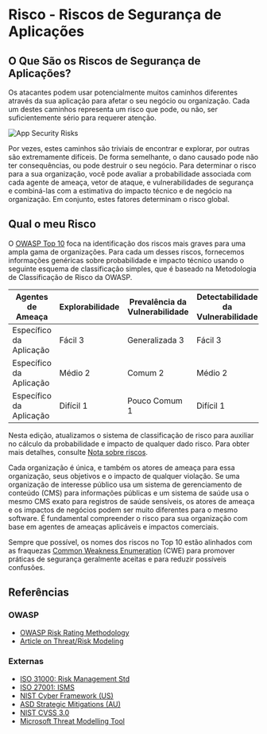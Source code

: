 # Risco - Riscos de Segurança de Aplicações

##  O Que São os Riscos de Segurança de Aplicações?

Os atacantes podem usar potencialmente muitos caminhos diferentes através da sua aplicação para afetar o seu negócio ou organização. Cada um destes caminhos representa um risco que pode, ou não, ser suficientemente sério para requerer atenção.

![App Security Risks](images/0x10-risk-1.png)

Por vezes, estes caminhos são triviais de encontrar e explorar, por outras são extremamente difíceis. De forma semelhante, o dano causado pode não ter consequências, ou pode destruir o seu negócio. Para determinar o risco para a sua organização, você pode avaliar a probabilidade associada com cada agente de ameaça, vetor de ataque, e vulnerabilidades de segurança e combiná-las com a estimativa do impacto técnico e de negócio na organização.  Em conjunto, estes fatores determinam o risco global.

## Qual o meu Risco

O [OWASP Top 10](https://wiki.owasp.org/index.php/Top10) foca na identificação dos riscos mais graves para uma ampla gama de organizações. Para cada um desses riscos, fornecemos informações genéricas sobre probabilidade e impacto técnico usando o seguinte esquema de classificação simples, que é baseado na Metodologia de Classificação de Risco da OWASP.

| Agentes de Ameaça | Explorabilidade | Prevalência da Vulnerabilidade | Detectabilidade da Vulnerabilidade | Impactos Técnicos | Impactos de Negócio |
| -- | -- | -- | -- | -- | -- |
| Específico da Aplicação | Fácil 3 | Generalizada 3 | Fácil 3 | Severo 3 | Específicos da Aplicação/Negócio |
| Específico da Aplicação | Médio 2 | Comum 2 | Médio 2 | Moderado 2 | Específicos da Aplicação/Negócio |
| Específico da Aplicação | Difícil 1 | Pouco Comum 1 | Difícil 1 | Menor 1 | Específicos da Aplicação/Negócio |

Nesta edição, atualizamos o sistema de classificação de risco para auxiliar no cálculo da probabilidade e impacto de qualquer dado risco. Para obter mais detalhes, consulte [Nota sobre riscos](0xc0-note-about-risks.md).

Cada organização é única, e também os atores de ameaça para essa organização, seus objetivos e o impacto de qualquer violação. Se uma organização de interesse público usa um sistema de gerenciamento de conteúdo (CMS) para informações públicas e um sistema de saúde usa o mesmo CMS exato para registros de saúde sensíveis, os atores de ameaça e os impactos de negócios podem ser muito diferentes para o mesmo software. É fundamental compreender o risco para sua organização com base em agentes de ameaças aplicáveis e impactos comerciais.

Sempre que possível, os nomes dos riscos no Top 10 estão alinhados com as fraquezas [Common Weakness Enumeration](https://cwe.mitre.org/) (CWE) para promover práticas de segurança geralmente aceitas e para reduzir possíveis confusões.

## Referências

### OWASP

* [OWASP Risk Rating Methodology](https://wiki.owasp.org/index.php/OWASP_Risk_Rating_Methodology)
* [Article on Threat/Risk Modeling](https://wiki.owasp.org/index.php/Threat_Risk_Modeling)

### Externas

* [ISO 31000: Risk Management Std](https://www.iso.org/iso-31000-risk-management.html)
* [ISO 27001: ISMS](https://www.iso.org/isoiec-27001-information-security.html)
* [NIST Cyber Framework (US)](https://www.nist.gov/cyberframework)
* [ASD Strategic Mitigations (AU)](https://www.asd.gov.au/infosec/mitigationstrategies.htm)
* [NIST CVSS 3.0](https://nvd.nist.gov/vuln-metrics/cvss/v3-calculator)
* [Microsoft Threat Modelling Tool](https://www.microsoft.com/en-us/download/details.aspx?id=49168)
